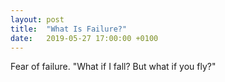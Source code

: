 ```yaml
---
layout: post
title:  "What Is Failure?"
date:   2019-05-27 17:00:00 +0100
---
```


Fear of failure. "What if I fall? But what if you fly?"
